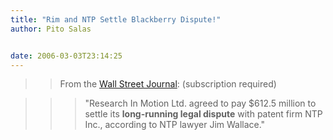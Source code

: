 ```yaml
---
title: "Rim and NTP Settle Blackberry Dispute!"
author: Pito Salas


date: 2006-03-03T23:14:25
---
```



>>

>> From the [Wall Street
Journal](<http://online.wsj.com/article/SB114142276287788965.html?mod=home_whats_news_us>):
(subscription required)

>>

>>> "Research In Motion Ltd. agreed to pay $612.5 million to settle its
**long-running legal dispute** with patent firm NTP Inc., according to NTP
lawyer Jim Wallace."


